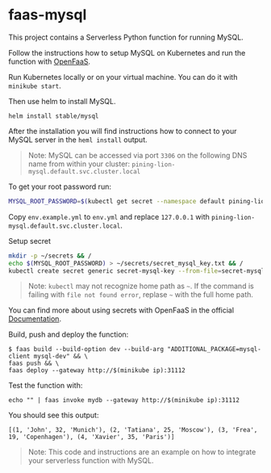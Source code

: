 # faas-mysql

This project contains a Serverless Python function for running MySQL.

Follow the instructions how to setup MySQL on Kubernetes and run the function with [OpenFaaS](https://www.openfaas.com).

Run Kubernetes locally or on your virtual machine. You can do it with `minikube start`.

Then use helm to install MySQL.

```
helm install stable/mysql
```

After the installation you will find instructions how to connect to your MySQL server in the `heml install` output.

> Note: MySQL can be accessed via port `3306` on the following DNS name from within your cluster:
`pining-lion-mysql.default.svc.cluster.local`

To get your root password run:

```bash
MYSQL_ROOT_PASSWORD=$(kubectl get secret --namespace default pining-lion-mysql -o jsonpath="{.data.mysql-root-password}" | base64 --decode; echo)
```

Copy `env.example.yml` to `env.yml` and replace `127.0.0.1`  with `pining-lion-mysql.default.svc.cluster.local`.

Setup secret

```bash
mkdir -p ~/secrets && /
echo $(MYSQL_ROOT_PASSWORD) > ~/secrets/secret_mysql_key.txt && /
kubectl create secret generic secret-mysql-key --from-file=secret-mysql-key=~/secrets/secret_mysql_key.txt --namespace openfaas-fn
```

> Note: `kubectl` may not recognize home path as `~`. If the command is failing with `file not found error`, replase `~` with the full home path.

You can find more about using secrets with OpenFaaS in the official [Documentation](https://docs.openfaas.com/reference/secrets/#define-a-secret-in-kubernetes).

Build, push and deploy the function:

```
$ faas build --build-option dev --build-arg "ADDITIONAL_PACKAGE=mysql-client mysql-dev" && \
faas push && \
faas deploy --gateway http://$(minikube ip):31112
```

Test the function with:

```
echo "" | faas invoke mydb --gateway http://$(minikube ip):31112
```

You should see this output:
```
[(1, 'John', 32, 'Munich'), (2, 'Tatiana', 25, 'Moscow'), (3, 'Frea', 19, 'Copenhagen'), (4, 'Xavier', 35, 'Paris')]
```

> Note: This code and instructions are an example on how to integrate your serverless function with MySQL.